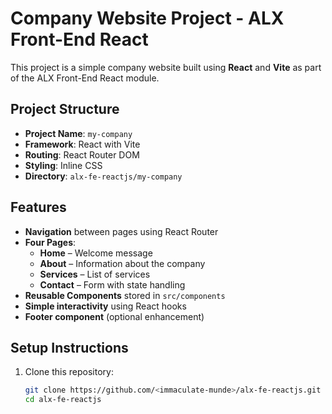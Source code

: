 # Company Website Project - ALX Front-End React

This project is a simple company website built using **React** and **Vite** as part of the ALX Front-End React module.

## Project Structure

- **Project Name**: `my-company`
- **Framework**: React with Vite
- **Routing**: React Router DOM
- **Styling**: Inline CSS
- **Directory**: `alx-fe-reactjs/my-company`

## Features

- **Navigation** between pages using React Router
- **Four Pages**:
  - **Home** – Welcome message
  - **About** – Information about the company
  - **Services** – List of services
  - **Contact** – Form with state handling
- **Reusable Components** stored in `src/components`
- **Simple interactivity** using React hooks
- **Footer component** (optional enhancement)

## Setup Instructions

1. Clone this repository:
   ```bash
   git clone https://github.com/<immaculate-munde>/alx-fe-reactjs.git
   cd alx-fe-reactjs
